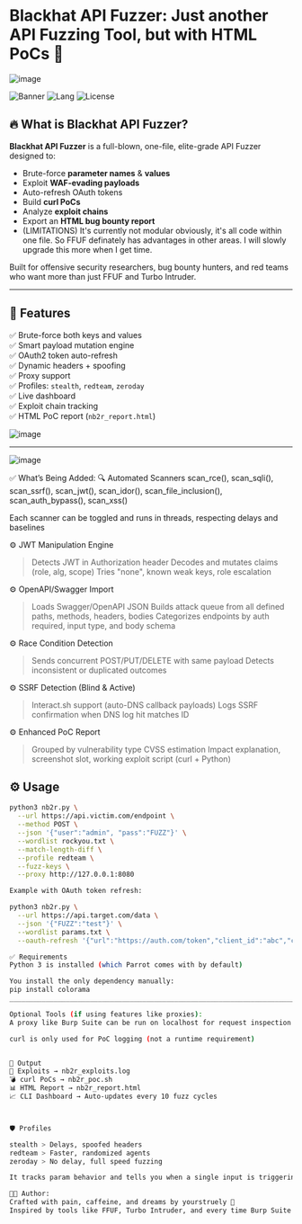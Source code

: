 # Blackhat API Fuzzer: Just another API Fuzzing Tool, but with HTML PoCs 🚨

![image](https://github.com/user-attachments/assets/aa619f85-15ca-496f-bf92-00a9a125f8a0)


![Banner](https://img.shields.io/badge/status-unstoppable-critical?style=flat-square&logo=python)
![Lang](https://img.shields.io/badge/made%20with-python-blue?style=flat-square&logo=python)
![License](https://img.shields.io/badge/license-MIT-green?style=flat-square)

## 🔥 What is Blackhat API Fuzzer?

**Blackhat API Fuzzer** is a full-blown, one-file, elite-grade API Fuzzer designed to:

- Brute-force **parameter names** & **values**
- Exploit **WAF-evading payloads**
- Auto-refresh OAuth tokens
- Build **curl PoCs**
- Analyze **exploit chains**
- Export an **HTML bug bounty report**
- (LIMITATIONS) It's currently not modular obviously, it's all code within one file. So FFUF definately has advantages in other areas. I will slowly upgrade this more when I get time.

Built for offensive security researchers, bug bounty hunters, and red teams who want more than just FFUF and Turbo Intruder.

---

## 🚀 Features

✅ Brute-force both keys and values  
✅ Smart payload mutation engine  
✅ OAuth2 token auto-refresh  
✅ Dynamic headers + spoofing  
✅ Proxy support  
✅ Profiles: `stealth`, `redteam`, `zeroday`  
✅ Live dashboard  
✅ Exploit chain tracking  
✅ HTML PoC report (`nb2r_report.html`)

![image](https://github.com/user-attachments/assets/0a9589d5-d2e7-4fcd-89ce-1017d25d20e8)


---

![image](https://github.com/user-attachments/assets/e7b936f7-645e-4a9e-829d-bd4fd2fa9a28)


✅ What’s Being Added:
🔍 Automated Scanners
scan_rce(), scan_sqli(), scan_ssrf(), scan_jwt(), scan_idor(), scan_file_inclusion(), scan_auth_bypass(), scan_xss()

Each scanner can be toggled and runs in threads, respecting delays and baselines

⚙️ JWT Manipulation Engine
> Detects JWT in Authorization header
> Decodes and mutates claims (role, alg, scope)
> Tries "none", known weak keys, role escalation

⚙️ OpenAPI/Swagger Import
> Loads Swagger/OpenAPI JSON
> Builds attack queue from all defined paths, methods, headers, bodies
> Categorizes endpoints by auth required, input type, and body schema

⚙️ Race Condition Detection
> Sends concurrent POST/PUT/DELETE with same payload
> Detects inconsistent or duplicated outcomes

⚙️ SSRF Detection (Blind & Active)
> Interact.sh support (auto-DNS callback payloads)
> Logs SSRF confirmation when DNS log hit matches ID

⚙️ Enhanced PoC Report
> Grouped by vulnerability type
> CVSS estimation
> Impact explanation, screenshot slot, working exploit script (curl + Python)


## ⚙️ Usage

```bash
python3 nb2r.py \
  --url https://api.victim.com/endpoint \
  --method POST \
  --json '{"user":"admin", "pass":"FUZZ"}' \
  --wordlist rockyou.txt \
  --match-length-diff \
  --profile redteam \
  --fuzz-keys \
  --proxy http://127.0.0.1:8080

Example with OAuth token refresh:

python3 nb2r.py \
  --url https://api.target.com/data \
  --json '{"FUZZ":"test"}' \
  --wordlist params.txt \
  --oauth-refresh '{"url":"https://auth.com/token","client_id":"abc","client_secret":"xyz","refresh_token":"longtoken..."}'

✅ Requirements
Python 3 is installed (which Parrot comes with by default)

You install the only dependency manually:
pip install colorama
______________________________________________________________________________________

Optional Tools (if using features like proxies):
A proxy like Burp Suite can be run on localhost for request inspection

curl is only used for PoC logging (not a runtime requirement)


🧪 Output
📜 Exploits → nb2r_exploits.log
💣 curl PoCs → nb2r_poc.sh
📊 HTML Report → nb2r_report.html
📈 CLI Dashboard → Auto-updates every 10 fuzz cycles



🛡 Profiles

stealth > Delays, spoofed headers
redteam > Faster, randomized agents
zeroday > No delay, full speed fuzzing

It tracks param behavior and tells you when a single input is triggering multiple reactions — a clear sign of a chainable exploit (e.g., auth bypass + XSS).

👨‍💻 Author:
Crafted with pain, caffeine, and dreams by yourstruely 🧠
Inspired by tools like FFUF, Turbo Intruder, and every time Burp Suite crashes.
